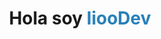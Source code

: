 <div align="center">
  <h1 align="center">Hola soy <span style="color:#2980b9">liooDev</span></h1>
</div>
